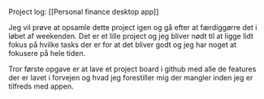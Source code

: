 
Project log: [[Personal finance desktop app]]

Jeg vil prøve at opsamle dette project igen og gå efter at færdiggørre det i løbet af weekenden. Det er et lille project og jeg bliver nødt til at ligge lidt fokus på hvilke tasks der er for at det bliver godt og jeg har noget at fokusere på hele tiden.

Tror første opgave er at lave et project board i github med alle de features der er lavet i forvejen og hvad jeg forestiller mig der mangler inden jeg er tilfreds med appen. 


